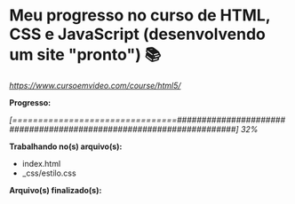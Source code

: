 # Meu progresso no curso de HTML, CSS e JavaScript (desenvolvendo um site "pronto") :books:

_https://www.cursoemvideo.com/course/html5/_



**Progresso:**

*[================================####################################################################] 32%*



**Trabalhando no(s) arquivo(s):**

 - index.html
 - _css/estilo.css

**Arquivo(s) finalizado(s):**


